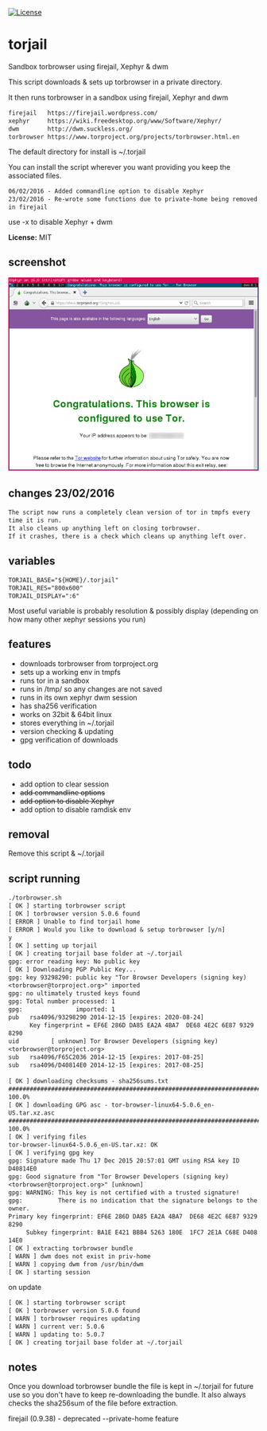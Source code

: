 [![License](http://img.shields.io/:license-mit-blue.svg?style=flat)](http://badges.mit-license.org)

# torjail

Sandbox torbrowser using firejail, Xephyr & dwm

This script downloads & sets up torbrowser in a private directory.

It then runs torbrowser in a sandbox using firejail, Xephyr and dwm

    firejail   https://firejail.wordpress.com/
    xephyr     https://wiki.freedesktop.org/www/Software/Xephyr/
    dwm        http://dwm.suckless.org/
    torbrowser https://www.torproject.org/projects/torbrowser.html.en

The default directory for install is ~/.torjail

You can install the script wherever you want providing you keep the associated files.

    06/02/2016 - Added commandline option to disable Xephyr
    23/02/2016 - Re-wrote some functions due to private-home being removed in firejail

use -x to disable Xephyr + dwm

**License:** MIT

## screenshot

![](https://raw.githubusercontent.com/equk/torjail/master/screenshot.jpg)

## changes 23/02/2016

    The script now runs a completely clean version of tor in tmpfs every time it is run.
    It also cleans up anything left on closing torbrowser.
    If it crashes, there is a check which cleans up anything left over.

## variables

    TORJAIL_BASE="${HOME}/.torjail"
    TORJAIL_RES="800x600"
    TORJAIL_DISPLAY=":6"

Most useful variable is probably resolution & possibly display (depending on how many other xephyr sessions you run)

## features

* downloads torbrowser from torproject.org
* sets up a working env in tmpfs
* runs tor in a sandbox
* runs in /tmp/ so any changes are not saved
* runs in its own xephyr dwm session
* has sha256 verification
* works on 32bit & 64bit linux
* stores everything in ~/.torjail
* version checking & updating
* gpg verification of downloads

## todo

* add option to clear session
* ~~add commandline options~~
* ~~add option to disable Xephyr~~
* add option to disable ramdisk env


## removal

Remove this script & ~/.torjail

## script running

    ./torbrowser.sh 
    [ OK ] starting torbrowser script
    [ OK ] torbrowser version 5.0.6 found
    [ ERROR ] Unable to find torjail home
    [ ERROR ] Would you like to download & setup torbrowser [y/n]
    y
    [ OK ] setting up torjail
    [ OK ] creating torjail base folder at ~/.torjail
    gpg: error reading key: No public key
    [ OK ] Downloading PGP Public Key...
    gpg: key 93298290: public key "Tor Browser Developers (signing key) <torbrowser@torproject.org>" imported
    gpg: no ultimately trusted keys found
    gpg: Total number processed: 1
    gpg:               imported: 1
    pub   rsa4096/93298290 2014-12-15 [expires: 2020-08-24]
          Key fingerprint = EF6E 286D DA85 EA2A 4BA7  DE68 4E2C 6E87 9329 8290
    uid         [ unknown] Tor Browser Developers (signing key) <torbrowser@torproject.org>
    sub   rsa4096/F65C2036 2014-12-15 [expires: 2017-08-25]
    sub   rsa4096/D40814E0 2014-12-15 [expires: 2017-08-25]
    
    [ OK ] downloading checksums - sha256sums.txt
    ######################################################################## 100.0%
    [ OK ] downloading GPG asc - tor-browser-linux64-5.0.6_en-US.tar.xz.asc
    ######################################################################## 100.0%
    [ OK ] verifying files
    tor-browser-linux64-5.0.6_en-US.tar.xz: OK
    [ OK ] verifying gpg key
    gpg: Signature made Thu 17 Dec 2015 20:57:01 GMT using RSA key ID D40814E0
    gpg: Good signature from "Tor Browser Developers (signing key) <torbrowser@torproject.org>" [unknown]
    gpg: WARNING: This key is not certified with a trusted signature!
    gpg:          There is no indication that the signature belongs to the owner.
    Primary key fingerprint: EF6E 286D DA85 EA2A 4BA7  DE68 4E2C 6E87 9329 8290
         Subkey fingerprint: BA1E E421 BBB4 5263 180E  1FC7 2E1A C68E D408 14E0
    [ OK ] extracting torbrowser bundle
    [ WARN ] dwm does not exist in priv-home
    [ WARN ] copying dwm from /usr/bin/dwm
    [ OK ] starting session

on update

    [ OK ] starting torbrowser script
    [ OK ] torbrowser version 5.0.6 found
    [ WARN ] torbrowser requires updating
    [ WARN ] current ver: 5.0.6
    [ WARN ] updating to: 5.0.7
    [ OK ] creating torjail base folder at ~/.torjail

## notes

Once you download torbrowser bundle the file is kept in ~/.torjail for future use so you don't have to 
keep re-downloading the bundle. It also always checks the sha256sum of the file before extraction.

firejail (0.9.38) - deprecated --private-home feature